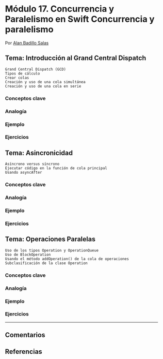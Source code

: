 # Módulo 17. Concurrencia y Paralelismo en Swift Concurrencia y paralelismo

Por [Alan Badillo Salas](https://www.nomadacode.com)

## Tema: Introducción al Grand Central Dispatch

    Grand Central Dispatch (GCD)
    Tipos de cálculo
    Crear colas
    Creación y uso de una cola simultánea
    Creación y uso de una cola en serie

### Conceptos clave

### Analogía

### Ejemplo

### Ejercicios

## Tema: Asincronicidad

    Asíncrono versus síncrono
    Ejecutar código en la función de cola principal
    Usando asyncAfter

### Conceptos clave

### Analogía

### Ejemplo

### Ejercicios

## Tema: Operaciones Paralelas

    Uso de los tipos Operation y OperationQueue
    Uso de BlockOperation
    Usando el método addOperation() de la cola de operaciones
    Subclasificación de la clase Operation

### Conceptos clave

### Analogía

### Ejemplo

### Ejercicios

---

## Comentarios

## Referencias
